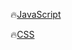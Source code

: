 :fire:[JavaScript](https://github.com/swordboyASS/Front-end/tree/master/JavaScript)  

:fire:[CSS](https://github.com/swordboyASS/Front-end/tree/master/CSS3)
